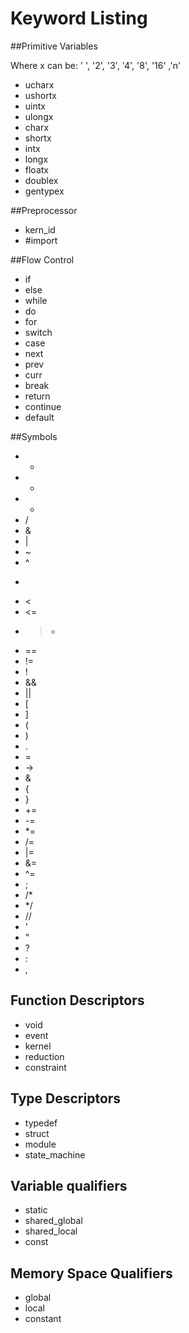 Keyword Listing
===============

##Primitive Variables

Where x can be: ' ', '2', '3', '4', '8', '16' ,'n'

- ucharx
- ushortx
- uintx
- ulongx
- charx
- shortx
- intx
- longx
- floatx
- doublex
- gentypex

##Preprocessor

- kern_id
- #import

##Flow Control
- if 
- else
- while
- do
- for
- switch
- case
- next
- prev
- curr
- break
- return
- continue
- default

##Symbols
- +
- -
- *
- /
- &
- |
- ~
- ^
- >
- <
- <=
- >=
- ==
- !=
- !
- &&
- ||
- [
- ]
- (
- )
- .
- =
- ->
- &
- {
- }
- +=
- -=
- *=
- /=
- |=
- &=
- ^=
- ;
- /*
- */
- //
- '
- "
- ?
- :
- ,

## Function Descriptors
- void
- event
- kernel
- reduction
- constraint

## Type Descriptors
- typedef
- struct
- module
- state_machine

## Variable qualifiers
- static
- shared_global
- shared_local
- const

## Memory Space Qualifiers
- global
- local
- constant
